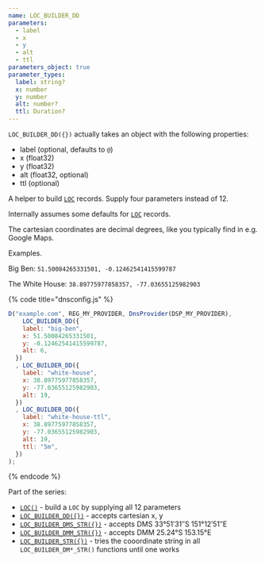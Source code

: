 ```yaml
---
name: LOC_BUILDER_DD
parameters:
  - label
  - x
  - y
  - alt
  - ttl
parameters_object: true
parameter_types:
  label: string?
  x: number
  y: number
  alt: number?
  ttl: Duration?
---
```


`LOC_BUILDER_DD({})` actually takes an object with the following properties:

  - label (optional, defaults to `@`)
  - x (float32)
  - y (float32)
  - alt (float32, optional)
  - ttl (optional)

A helper to build [`LOC`](LOC.md) records. Supply four parameters instead of 12.

Internally assumes some defaults for [`LOC`](LOC.md) records.


The cartesian coordinates are decimal degrees, like you typically find in e.g. Google Maps.

Examples.

Big Ben:
`51.50084265331501, -0.12462541415599787`

The White House:
`38.89775977858357, -77.03655125982903`


{% code title="dnsconfig.js" %}
```javascript
D("example.com", REG_MY_PROVIDER, DnsProvider(DSP_MY_PROVIDER),
    LOC_BUILDER_DD({
    label: "big-ben",
    x: 51.50084265331501,
    y: -0.12462541415599787,
    alt: 6,
  })
  , LOC_BUILDER_DD({
    label: "white-house",
    x: 38.89775977858357,
    y: -77.03655125982903,
    alt: 19,
  })
  , LOC_BUILDER_DD({
    label: "white-house-ttl",
    x: 38.89775977858357,
    y: -77.03655125982903,
    alt: 19,
    ttl: "5m",
  })
);

```
{% endcode %}


Part of the series:
 * [`LOC()`](LOC.md) - build a `LOC` by supplying all 12 parameters
 * [`LOC_BUILDER_DD({})`](LOC_BUILDER_DD.md) - accepts cartesian x, y
 * [`LOC_BUILDER_DMS_STR({})`](LOC_BUILDER_DMS_STR.md) - accepts DMS 33°51′31″S 151°12′51″E
 * [`LOC_BUILDER_DMM_STR({})`](LOC_BUILDER_DMM_STR.md) - accepts DMM 25.24°S 153.15°E
 * [`LOC_BUILDER_STR({})`](LOC_BUILDER_STR.md) - tries the cooordinate string in all `LOC_BUILDER_DM*_STR()` functions until one works
